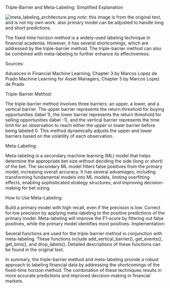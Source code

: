 Triple-Barrier and Meta-Labeling: Simplified Explanation

![meta_labeling_architecture.png](meta_labeling_architecture.png)
*note*: this image is from the original text, and is not my own work. also primary model can be adjusted to handle 
    long and short predictions.

The fixed-time horizon method is a widely-used labeling technique in financial academia. However, it has several
shortcomings, which are addressed by the triple-barrier method. The triple-barrier method can also be combined with
meta-labeling to further enhance its effectiveness.

Sources:

Advances in Financial Machine Learning, Chapter 3 by Marcos Lopez de Prado
Machine Learning for Asset Managers, Chapter 5 by Marcos Lopez de Prado

Triple-Barrier Method:

The triple-barrier method involves three barriers: an upper, a lower, and a vertical barrier. The upper barrier
represents the return threshold for buying opportunities (label 1), the lower barrier represents the return threshold
for selling opportunities (label -1), and the vertical barrier represents the time limit for an observation to reach
either the upper or lower barrier before being labeled 0. This method dynamically adjusts the upper and lower barriers
based on the volatility of each observation.

Meta-Labeling:

Meta-labeling is a secondary machine learning (ML) model that helps determine the appropriate bet size without deciding
the side (long or short) of the bet. The secondary ML model filters false positives from the primary model, increasing
overall accuracy. It has several advantages, including transforming fundamental models into ML models, limiting
overfitting effects, enabling sophisticated strategy structures, and improving decision-making for bet sizing.

How to Use Meta-Labeling:

Build a primary model with high recall, even if the precision is low.
Correct for low precision by applying meta-labeling to the positive predictions of the primary model.
Meta-labeling will improve the F1-score by filtering out false positives, while the primary model identifies most
positives.
Implementation:

Several functions are used for the triple-barrier method in conjunction with meta-labeling. These functions include
add_vertical_barrier(), get_events(), get_bins(), and drop_labels(). Detailed descriptions of these functions can be
found in the original text.

In summary, the triple-barrier method and meta-labeling provide a robust approach to labeling financial data by
addressing the shortcomings of the fixed-time horizon method. The combination of these techniques results in more
accurate predictions and improved decision-making in financial markets.
